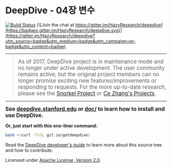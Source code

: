 # DeepDive - 04장 변수

[![Build Status](https://travis-ci.org/HazyResearch/deepdive.svg?branch=master)](https://travis-ci.org/HazyResearch/deepdive)
[![Join the chat at https://gitter.im/HazyResearch/deepdive](https://badges.gitter.im/HazyResearch/deepdive.svg)](https://gitter.im/HazyResearch/deepdive?utm_source=badge&utm_medium=badge&utm_campaign=pr-badge&utm_content=badge)

----

<blockquote class="well alert-block alert-danger">
<big>
As of 2017, DeepDive project is in maintenance mode and no longer under active development.
The user community remains active, but the original project members can no longer promise exciting new features/improvements or responding to requests.
For the more up-to-date research, please see the <a href="https://hazyresearch.github.io/snorkel/">Snorkel Project</a> or <a href="https://ds3lab.org/~czhang/">Ce Zhang's Projects</a>.
</big>
</blockquote>

----

<strong><big>See [deepdive.stanford.edu](http://deepdive.stanford.edu) or [doc/](doc/index.md) to learn how to install and use DeepDive.</big></strong>

<strong>Or, just start with this one-liner command:</strong>
```bash
bash <(curl -fsSL git.io/getdeepdive)
```

Read the [DeepDive developer's guide](doc/developer.md#readme) to learn more about this source tree and how to contribute.

Licensed under [Apache License, Version 2.0](http://www.apache.org/licenses/LICENSE-2.0.txt).
